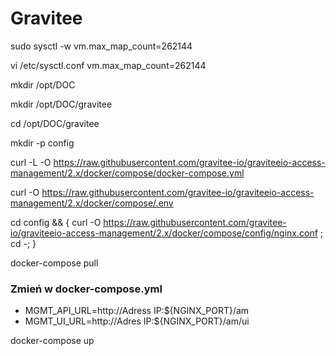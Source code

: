 # Gravitee


sudo sysctl -w vm.max_map_count=262144

vi /etc/sysctl.conf
vm.max_map_count=262144

mkdir /opt/DOC

mkdir /opt/DOC/gravitee

cd /opt/DOC/gravitee

mkdir -p config

curl -L -O https://raw.githubusercontent.com/gravitee-io/graviteeio-access-management/2.x/docker/compose/docker-compose.yml

curl -O https://raw.githubusercontent.com/gravitee-io/graviteeio-access-management/2.x/docker/compose/.env

cd config && { curl -O https://raw.githubusercontent.com/gravitee-io/graviteeio-access-management/2.x/docker/compose/config/nginx.conf ; cd -; }

docker-compose pull

### Zmień w docker-compose.yml

- MGMT_API_URL=http://Adress IP:${NGINX_PORT}/am
- MGMT_UI_URL=http://Adres IP:${NGINX_PORT}/am/ui


docker-compose up

